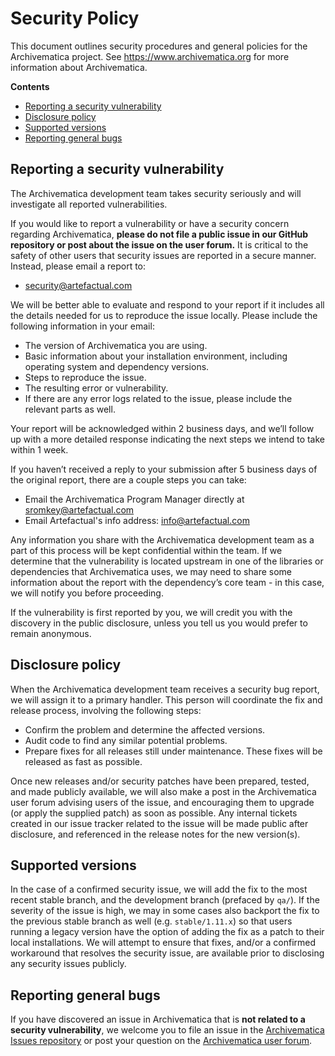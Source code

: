 # Security Policy

This document outlines security procedures and general policies for the
Archivematica project. See https://www.archivematica.org for more information
about Archivematica.

**Contents**

* [Reporting a security vulnerability](#reporting-a-security-vulnerability)
* [Disclosure policy](#disclosure-policy)
* [Supported versions](#supported-versions)
* [Reporting general bugs](#reporting-general-bugs)

## Reporting a security vulnerability

The Archivematica development team takes security seriously and will investigate
all reported vulnerabilities.

If you would like to report a vulnerability or have a security concern regarding
Archivematica, **please do not file a public issue in our GitHub repository or
post about the issue on the user forum.** It is critical to the safety of other
users that security issues are reported in a secure manner. Instead, please
email a report to:

* [security@artefactual.com](mailto:security@artefactual.com)

We will be better able to evaluate and respond to your report if it includes
all the details needed for us to reproduce the issue locally. Please include
the following information in your email:

* The version of Archivematica you are using.
* Basic information about your installation environment, including operating
  system and dependency versions.
* Steps to reproduce the issue.
* The resulting error or vulnerability.
* If there are any error logs related to the issue, please include the
  relevant parts as well.

Your report will be acknowledged within 2 business days, and we’ll follow up
with a more detailed response indicating the next steps we intend to take
within 1 week.

If you haven’t received a reply to your submission after 5 business days of
the original report, there are a couple steps you can take:

* Email the Archivematica Program Manager directly at
  [sromkey@artefactual.com](mailto:sromkey@artefactual.com)
* Email Artefactual's info address: [info@artefactual.com](info@artefactual.com)

Any information you share with the Archivematica development team as a part of
this process will be kept confidential within the team. If we determine that the
vulnerability is located upstream in one of the libraries or dependencies that
Archivematica uses, we may need to share some information about the report with
the dependency’s core team - in this case, we will notify you before proceeding.

If the vulnerability is first reported by you, we will credit you with the
discovery in the public disclosure, unless you tell us you would prefer to
remain anonymous.

## Disclosure policy

When the Archivematica development team receives a security bug report, we will
assign it to a primary handler. This person will coordinate the fix and release
process, involving the following steps:

* Confirm the problem and determine the affected versions.
* Audit code to find any similar potential problems.
* Prepare fixes for all releases still under maintenance. These fixes will be
  released as fast as possible.

Once new releases and/or security patches have been prepared, tested, and made
publicly available, we will also make a post in the Archivematica user forum
advising users of the issue, and encouraging them to upgrade (or apply the
supplied patch) as soon as possible. Any internal tickets created in our issue
tracker related to the issue will be made public after disclosure, and
referenced in the release notes for the new version(s).

## Supported versions

In the case of a confirmed security issue, we will add the fix to the most
recent stable branch, and the development branch (prefaced by `qa/`). If the
severity of the issue is high, we may in some cases also backport the fix to the
previous stable branch as well (e.g. `stable/1.11.x`) so that users running a
legacy version have the option of adding the fix as a patch to their local
installations. We will attempt to ensure that fixes, and/or a confirmed
workaround that resolves the security issue, are available prior to disclosing
any security issues publicly.

## Reporting general bugs

If you have discovered an issue in Archivematica that is **not related to a
security vulnerability**, we welcome you to file an issue in the
[Archivematica Issues repository](https://github.com/archivematica/Issues/issues)
or post your question on the
[Archivematica user forum](https://groups.google.com/forum/#!forum/archivematica).
